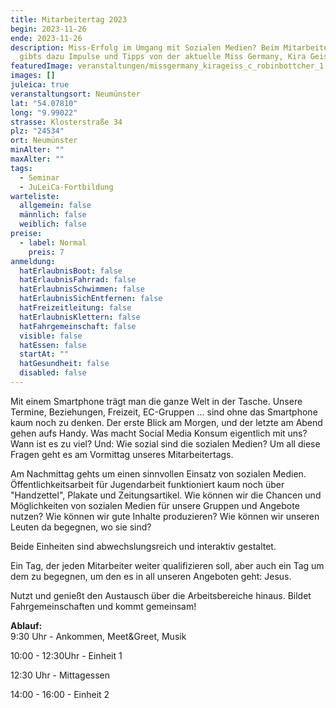 ```yaml
---
title: Mitarbeitertag 2023
begin: 2023-11-26
ende: 2023-11-26
description: Miss-Erfolg im Umgang mit Sozialen Medien? Beim Mitarbeitertag
  gibts dazu Impulse und Tipps von der aktuelle Miss Germany, Kira Geiss!
featuredImage: veranstaltungen/missgermany_kirageiss_c_robinbottcher_1.jpg
images: []
juleica: true
veranstaltungsort: Neumünster
lat: "54.07810"
long: "9.99022"
strasse: Klosterstraße 34
plz: "24534"
ort: Neumünster
minAlter: ""
maxAlter: ""
tags:
  - Seminar
  - JuLeiCa-Fortbildung
warteliste:
  allgemein: false
  männlich: false
  weiblich: false
preise:
  - label: Normal
    preis: 7
anmeldung:
  hatErlaubnisBoot: false
  hatErlaubnisFahrrad: false
  hatErlaubnisSchwimmen: false
  hatErlaubnisSichEntfernen: false
  hatFreizeitleitung: false
  hatErlaubnisKlettern: false
  hatFahrgemeinschaft: false
  visible: false
  hatEssen: false
  startAt: ""
  hatGesundheit: false
  disabled: false
---
```

Mit einem Smartphone trägt man die ganze Welt in der Tasche. Unsere Termine, Beziehungen, Freizeit, EC-Gruppen ... sind ohne das Smartphone kaum noch zu denken. Der erste Blick am Morgen, und der letzte am Abend gehen aufs Handy. Was macht Social Media Konsum eigentlich mit uns? Wann ist es zu viel? Und: Wie sozial sind die sozialen Medien? Um all diese Fragen geht es am Vormittag unseres Mitarbeitertags. 

Am Nachmittag gehts um einen sinnvollen Einsatz von sozialen Medien. Öffentlichkeitsarbeit für Jugendarbeit funktioniert kaum noch über "Handzettel", Plakate und Zeitungsartikel. Wie können wir die Chancen und Möglichkeiten von sozialen Medien für unsere Gruppen und Angebote nutzen? Wie können wir gute Inhalte produzieren? Wie können wir unseren Leuten da begegnen, wo sie sind?

Beide Einheiten sind abwechslungsreich und interaktiv gestaltet. 

Ein Tag, der jeden Mitarbeiter weiter qualifizieren soll, aber auch ein Tag um dem zu begegnen, um den es in all unseren Angeboten geht: Jesus.

Nutzt und genießt den Austausch über die Arbeitsbereiche hinaus. Bildet Fahrgemeinschaften und kommt gemeinsam!

**Ablauf:**\
9:30 Uhr - Ankommen, Meet&Greet, Musik

10:00 - 12:30Uhr - Einheit 1

12:30 Uhr - Mittagessen

14:00 - 16:00 - Einheit 2